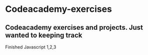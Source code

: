# Codeacademy-exercises

## Codeacademy exercises and projects. Just wanted to keeping track

Finished Javascript 1,2,3 
